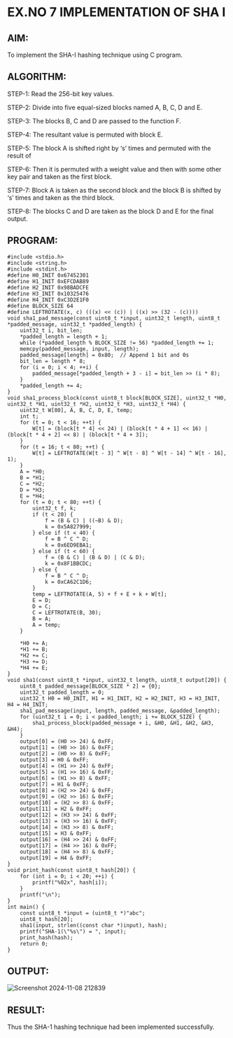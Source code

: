 # EX.NO 7 IMPLEMENTATION OF SHA I

## AIM:
  To implement the SHA-I hashing technique using C program.
  
## ALGORITHM:

  STEP-1: Read the 256-bit key values.
  
  STEP-2: Divide into five equal-sized blocks named A, B, C, D and E.
  
  STEP-3: The blocks B, C and D are passed to the function F.
  
  STEP-4: The resultant value is permuted with block E.
  
  STEP-5: The block A is shifted right by ‘s’ times and permuted with the result of
  
  STEP-6: Then it is permuted with a weight value and then with some other key pair and taken as the first block.
  
  STEP-7: Block A is taken as the second block and the block B is shifted by ‘s’ times and taken as the third block.
  
  STEP-8: The blocks C and D are taken as the block D and E for the final output.

## PROGRAM:
```
#include <stdio.h>
#include <string.h>
#include <stdint.h>
#define H0_INIT 0x67452301
#define H1_INIT 0xEFCDAB89
#define H2_INIT 0x98BADCFE
#define H3_INIT 0x10325476
#define H4_INIT 0xC3D2E1F0
#define BLOCK_SIZE 64 
#define LEFTROTATE(x, c) (((x) << (c)) | ((x) >> (32 - (c))))
void sha1_pad_message(const uint8_t *input, uint32_t length, uint8_t *padded_message, uint32_t *padded_length) {
    uint32_t i, bit_len;
    *padded_length = length + 1;
    while (*padded_length % BLOCK_SIZE != 56) *padded_length += 1;
    memcpy(padded_message, input, length);
    padded_message[length] = 0x80;  // Append 1 bit and 0s
    bit_len = length * 8;
    for (i = 0; i < 4; ++i) {
        padded_message[*padded_length + 3 - i] = bit_len >> (i * 8);
    }
    *padded_length += 4;
}
void sha1_process_block(const uint8_t block[BLOCK_SIZE], uint32_t *H0, uint32_t *H1, uint32_t *H2, uint32_t *H3, uint32_t *H4) {
    uint32_t W[80], A, B, C, D, E, temp;
    int t;
    for (t = 0; t < 16; ++t) {
        W[t] = (block[t * 4] << 24) | (block[t * 4 + 1] << 16) | (block[t * 4 + 2] << 8) | (block[t * 4 + 3]);
    }
    for (t = 16; t < 80; ++t) {
        W[t] = LEFTROTATE(W[t - 3] ^ W[t - 8] ^ W[t - 14] ^ W[t - 16], 1);
    }
    A = *H0;
    B = *H1;
    C = *H2;
    D = *H3;
    E = *H4;
    for (t = 0; t < 80; ++t) {
        uint32_t f, k;
        if (t < 20) {
            f = (B & C) | ((~B) & D);
            k = 0x5A827999;
        } else if (t < 40) {
            f = B ^ C ^ D;
            k = 0x6ED9EBA1;
        } else if (t < 60) {
            f = (B & C) | (B & D) | (C & D);
            k = 0x8F1BBCDC;
        } else {
            f = B ^ C ^ D;
            k = 0xCA62C1D6;
        }
        temp = LEFTROTATE(A, 5) + f + E + k + W[t];
        E = D;
        D = C;
        C = LEFTROTATE(B, 30);
        B = A;
        A = temp;
    }

    *H0 += A;
    *H1 += B;
    *H2 += C;
    *H3 += D;
    *H4 += E;
}
void sha1(const uint8_t *input, uint32_t length, uint8_t output[20]) {
    uint8_t padded_message[BLOCK_SIZE * 2] = {0};
    uint32_t padded_length = 0;
    uint32_t H0 = H0_INIT, H1 = H1_INIT, H2 = H2_INIT, H3 = H3_INIT, H4 = H4_INIT;
    sha1_pad_message(input, length, padded_message, &padded_length);
    for (uint32_t i = 0; i < padded_length; i += BLOCK_SIZE) {
        sha1_process_block(padded_message + i, &H0, &H1, &H2, &H3, &H4);
    }
    output[0] = (H0 >> 24) & 0xFF;
    output[1] = (H0 >> 16) & 0xFF;
    output[2] = (H0 >> 8) & 0xFF;
    output[3] = H0 & 0xFF;
    output[4] = (H1 >> 24) & 0xFF;
    output[5] = (H1 >> 16) & 0xFF;
    output[6] = (H1 >> 8) & 0xFF;
    output[7] = H1 & 0xFF;
    output[8] = (H2 >> 24) & 0xFF;
    output[9] = (H2 >> 16) & 0xFF;
    output[10] = (H2 >> 8) & 0xFF;
    output[11] = H2 & 0xFF;
    output[12] = (H3 >> 24) & 0xFF;
    output[13] = (H3 >> 16) & 0xFF;
    output[14] = (H3 >> 8) & 0xFF;
    output[15] = H3 & 0xFF;
    output[16] = (H4 >> 24) & 0xFF;
    output[17] = (H4 >> 16) & 0xFF;
    output[18] = (H4 >> 8) & 0xFF;
    output[19] = H4 & 0xFF;
}
void print_hash(const uint8_t hash[20]) {
    for (int i = 0; i < 20; ++i) {
        printf("%02x", hash[i]);
    }
    printf("\n");
}
int main() {
    const uint8_t *input = (uint8_t *)"abc";
    uint8_t hash[20];
    sha1(input, strlen((const char *)input), hash);
    printf("SHA-1(\"%s\") = ", input);
    print_hash(hash);
    return 0;
} 
```
## OUTPUT:
![Screenshot 2024-11-08 212839](https://github.com/user-attachments/assets/94a35b94-bea1-4170-952e-a6fd71b8b4c9)


## RESULT:
Thus the SHA-1 hashing technique had been implemented successfully.
  

